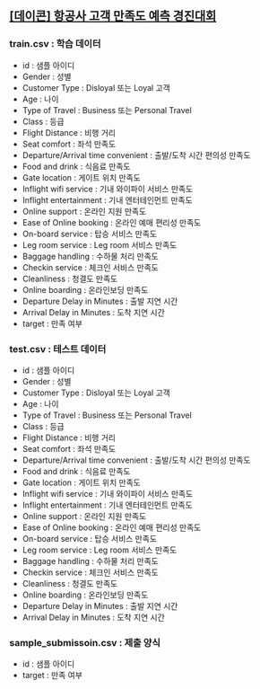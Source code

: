 ## [[데이콘] 항공사 고객 만족도 예측 경진대회](https://dacon.io/competitions/official/235871/overview/description)

### train.csv : 학습 데이터
- id : 샘플 아이디
- Gender : 성별
- Customer Type : Disloyal 또는 Loyal 고객
- Age : 나이
- Type of Travel : Business 또는 Personal Travel
- Class : 등급
- Flight Distance : 비행 거리
- Seat comfort : 좌석 만족도
- Departure/Arrival time convenient : 출발/도착 시간 편의성 만족도
- Food and drink : 식음료 만족도
- Gate location : 게이트 위치 만족도
- Inflight wifi service : 기내 와이파이 서비스 만족도
- Inflight entertainment : 기내 엔터테인먼트 만족도
- Online support : 온라인 지원 만족도
- Ease of Online booking : 온라인 예매 편리성 만족도
- On-board service : 탑승 서비스 만족도
- Leg room service : Leg room 서비스 만족도
- Baggage handling : 수하물 처리 만족도
- Checkin service : 체크인 서비스 만족도
- Cleanliness : 청결도 만족도
- Online boarding : 온라인보딩 만족도
- Departure Delay in Minutes : 출발 지연 시간
- Arrival Delay in Minutes : 도착 지연 시간
- target : 만족 여부


### test.csv : 테스트 데이터
- id : 샘플 아이디
- Gender : 성별
- Customer Type : Disloyal 또는 Loyal 고객
- Age : 나이
- Type of Travel : Business 또는 Personal Travel
- Class : 등급
- Flight Distance : 비행 거리
- Seat comfort : 좌석 만족도
- Departure/Arrival time convenient : 출발/도착 시간 편의성 만족도
- Food and drink : 식음료 만족도
- Gate location : 게이트 위치 만족도
- Inflight wifi service : 기내 와이파이 서비스 만족도
- Inflight entertainment : 기내 엔터테인먼트 만족도
- Online support : 온라인 지원 만족도
- Ease of Online booking : 온라인 예매 편리성 만족도
- On-board service : 탑승 서비스 만족도
- Leg room service : Leg room 서비스 만족도
- Baggage handling : 수하물 처리 만족도
- Checkin service : 체크인 서비스 만족도
- Cleanliness : 청결도 만족도
- Online boarding : 온라인보딩 만족도
- Departure Delay in Minutes : 출발 지연 시간
- Arrival Delay in Minutes : 도착 지연 시간

### sample_submissoin.csv : 제출 양식
- id : 샘플 아이디
- target : 만족 여부